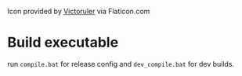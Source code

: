 
Icon provided by [Victoruler](https://www.flaticon.com/authors/victoruler) via Flaticon.com


# Build executable

run `compile.bat` for release config and `dev_compile.bat` for dev builds.